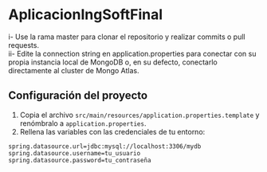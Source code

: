 # AplicacionIngSoftFinal

i- Use la rama master para clonar el repositorio y realizar commits o pull requests. <br/>
ii- Edite la connection string en application.properties para conectar con su propia instancia local de MongoDB o, en su defecto, conectarlo directamente al cluster de Mongo Atlas.


## Configuración del proyecto

1. Copia el archivo `src/main/resources/application.properties.template` y renómbralo a `application.properties`.
2. Rellena las variables con las credenciales de tu entorno:

```properties
spring.datasource.url=jdbc:mysql://localhost:3306/mydb
spring.datasource.username=tu_usuario
spring.datasource.password=tu_contraseña

